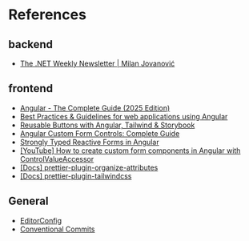 # References

## backend

- [The .NET Weekly Newsletter | Milan Jovanović](https://www.milanjovanovic.tech/blog)

## frontend

- [Angular - The Complete Guide (2025 Edition)](https://www.udemy.com/course/the-complete-guide-to-angular-2)
- [Best Practices & Guidelines for web applications using Angular](https://blogs.halodoc.io/angular-best-practices/)
- [Reusable Buttons with Angular, Tailwind & Storybook](https://dev.to/goetzrobin/reusable-buttons-with-angular-tailwind-ki9)
- [Angular Custom Form Controls: Complete Guide](https://blog.angular-university.io/angular-custom-form-controls/)
- [Strongly Typed Reactive Forms in Angular](https://angular.love/strongly-typed-reactive-forms-in-angular)
- [[YouTube] How to create custom form components in Angular with ControlValueAccessor](https://www.youtube.com/watch?v=krw9R77eV44)
- [[Docs] prettier-plugin-organize-attributes](https://github.com/NiklasPor/prettier-plugin-organize-attributes/blob/main/src/presets.ts)
- [[Docs] prettier-plugin-tailwindcss](https://www.npmjs.com/package/prettier-plugin-tailwindcss)

## General

- [EditorConfig](https://editorconfig.org/)
- [Conventional Commits](https://www.conventionalcommits.org/en/v1.0.0/)
